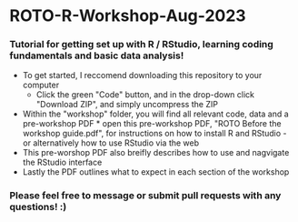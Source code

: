 # ROTO-R-Workshop-Aug-2023
### Tutorial for getting set up with R / RStudio, learning coding fundamentals and basic data analysis!


* To get started, I reccomend downloading this repository to your computer
    * Click the green "Code" button, and in the drop-down click "Download ZIP", and simply uncompress the ZIP
* Within the "workshop" folder, you will find all relevant code, data and a pre-workshop PDF
      * open this pre-workshop PDF, "ROTO Before the workshop guide.pdf", for instructions on how to install R and RStudio - or alternatively how to use RStudio via the web
* This pre-worshop PDF also breifly describes how to use and nagvigate the RStudio interface
* Lastly the PDF outlines what to expect in each section of the workshop

### Please feel free to message or submit pull requests with any questions! :)
